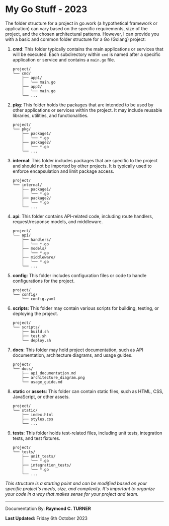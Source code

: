 # My Go Stuff - 2023

The folder structure for a project in go.work (a hypothetical framework or application) can vary based on the specific requirements, size of the project, and the chosen architectural patterns. However, I can provide you with a basic and common folder structure for a Go (Golang) project:

1. **cmd**: This folder typically contains the main applications or services that will be executed. Each subdirectory within `cmd` is named after a specific application or service and contains a `main.go` file.

    ```
    project/
    └── cmd/
        ├── app1/
        │   └── main.go
        ├── app2/
        │   └── main.go
        └── ...
    ```

2. **pkg**: This folder holds the packages that are intended to be used by other applications or services within the project. It may include reusable libraries, utilities, and functionalities.

    ```
    project/
    └── pkg/
        ├── package1/
        │   └── *.go
        ├── package2/
        │   └── *.go
        └── ...
    ```

3. **internal**: This folder includes packages that are specific to the project and should not be imported by other projects. It is typically used to enforce encapsulation and limit package access.

    ```
    project/
    └── internal/
        ├── package1/
        │   └── *.go
        ├── package2/
        │   └── *.go
        └── ...
    ```

4. **api**: This folder contains API-related code, including route handlers, request/response models, and middleware.

    ```
    project/
    └── api/
        ├── handlers/
        │   └── *.go
        ├── models/
        │   └── *.go
        ├── middleware/
        │   └── *.go
        └── ...
    ```

5. **config**: This folder includes configuration files or code to handle configurations for the project.

    ```
    project/
    └── config/
        └── config.yaml
    ```

6. **scripts**: This folder may contain various scripts for building, testing, or deploying the project.

    ```
    project/
    └── scripts/
        ├── build.sh
        ├── test.sh
        └── deploy.sh
    ```

7. **docs**: This folder may hold project documentation, such as API documentation, architecture diagrams, and usage guides.

    ```
    project/
    └── docs/
        ├── api_documentation.md
        ├── architecture_diagram.png
        └── usage_guide.md
    ```

8. **static** or **assets**: This folder can contain static files, such as HTML, CSS, JavaScript, or other assets.

    ```
    project/
    └── static/
        ├── index.html
        ├── styles.css
        └── ...
    ```

9. **tests**: This folder holds test-related files, including unit tests, integration tests, and test fixtures.

    ```
    project/
    └── tests/
        ├── unit_tests/
        │   └── *.go
        ├── integration_tests/
        │   └── *.go
        └── ...
    ```

*This structure is a starting point and can be modified based on your specific project's needs, size, and complexity. It's important to organize your code in a way that makes sense for your project and team.*



---

Documentation By: **Raymond C. TURNER**

**Last Updated:** Friday 6th October 2023
